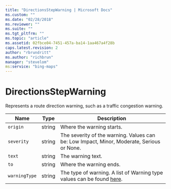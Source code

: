```yaml
---
title: "DirectionsStepWarning | Microsoft Docs"
ms.custom: ""
ms.date: "02/28/2018"
ms.reviewer: ""
ms.suite: ""
ms.tgt_pltfrm: ""
ms.topic: "article"
ms.assetid: 02fbce04-7451-457a-ba14-1aa467a4f28b
caps.latest.revision: 2
author: "rbrundritt"
ms.author: "richbrun"
manager: "stevelom"
ms:service: "bing-maps"
---
```

# DirectionsStepWarning
Represents a route direction warning, such as a traffic congestion warning.

| Name        | Type   | Description  |
|-------------|--------|--------------|
| `origin`      | string | Where the warning starts.  |
| `severity`    | string | The severity of the warning. Values can be: Low Impact, Minor, Moderate, Serious or None. |
| `text`        | string | The warning text. |
| `to`          | string | Where the warning ends. |
| `warningType` | string | The type of warning. A list of Warning type values can be found [here](../rest-services/warning-types.md). |